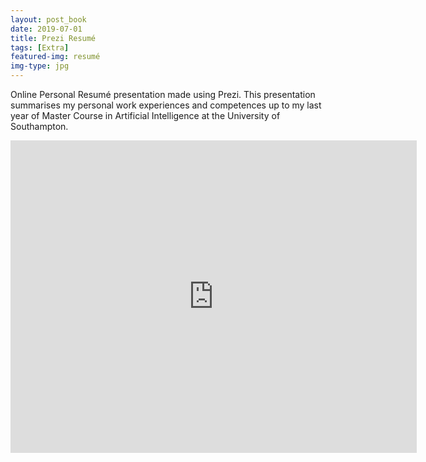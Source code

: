 ```yaml
---
layout: post_book
date: 2019-07-01
title: Prezi Resumé
tags: [Extra]
featured-img: resumé
img-type: jpg
---
```


Online Personal Resumé presentation made using Prezi. This presentation summarises my personal work experiences and competences up to my last year of Master Course in Artificial Intelligence at the University of Southampton.

<div style="text-align:center">
  <iframe
    class="vidio"
    width="650"
    height="500"
    src="https://prezi.com/view/i9LpZmtBL8hx4oWy51Ai/embed"
    frameborder="0"
    allowfullscreen
  >
  </iframe>
</div>
